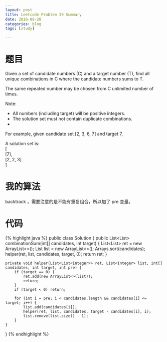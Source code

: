 ```yaml
---
layout: post
title: Leetcode Problem 39 Summary
date: 2016-08-28
categories: blog
tags: [study]

---
```


# 题目

Given a set of candidate numbers (C) and a target number (T), find all unique combinations in C where the candidate numbers sums to T.

The same repeated number may be chosen from C unlimited number of times.

Note:  
* All numbers (including target) will be positive integers.
* The solution set must not contain duplicate combinations.
* 
For example, given candidate set [2, 3, 6, 7] and target 7, 

A solution set is:   
[  
  [7],  
  [2, 2, 3]  
]

# 我的算法

backtrack ，需要注意的是不能有重复组合，所以加了 pre 变量。

# 代码

{% highlight java %}
public class Solution {
    public List<List<Integer>> combinationSum(int[] candidates, int target) {
        List<List<Integer>> ret = new ArrayList<>();
        List<Integer> list = new ArrayList<>();
        Arrays.sort(candidates);
        helper(ret, list, candidates, target, 0);
        return ret;
    }
    
    private void helper(List<List<Integer>> ret, List<Integer> list, int[] candidates, int target, int pre) {
        if (target == 0) {
            ret.add(new ArrayList<>(list));
            return;
        }
        if (target < 0) return;
        
        for (int i = pre; i < candidates.length && candidates[i] <= target; i++) {
            list.add(candidates[i]);
            helper(ret, list, candidates, target - candidates[i], i);
            list.remove(list.size() - 1);
        }
    }
}
{% endhighlight %}